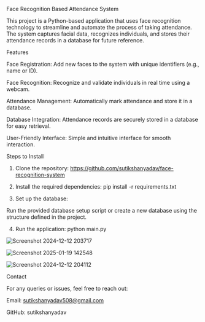 Face Recognition Based Attendance System

This project is a Python-based application that uses face recognition technology to streamline and automate the process of taking attendance. The system captures facial data, recognizes individuals, and stores their attendance records in a database for future reference.

Features

Face Registration: Add new faces to the system with unique identifiers (e.g., name or ID).

Face Recognition: Recognize and validate individuals in real time using a webcam.

Attendance Management: Automatically mark attendance and store it in a database.

Database Integration: Attendance records are securely stored in a database for easy retrieval.

User-Friendly Interface: Simple and intuitive interface for smooth interaction.


Steps to Install

1) Clone the repository:
https://github.com/sutikshanyadav/face-recognition-system

2) Install the required dependencies:
pip install -r requirements.txt

3) Set up the database:

Run the provided database setup script or create a new database using the structure defined in the project.

4) Run the application:
python main.py


![Screenshot 2024-12-12 203717](https://github.com/user-attachments/assets/b620e761-ddcc-4b46-85ec-16958f932457)

![Screenshot 2025-01-19 142548](https://github.com/user-attachments/assets/71e699f4-1532-4e9c-ba92-598899d840d0)


![Screenshot 2024-12-12 204112](https://github.com/user-attachments/assets/2ff75f58-4f7b-4630-828e-46cfe15ab62d)

 
Contact

For any queries or issues, feel free to reach out:

Email: sutikshanyadav508@gmail.com

GitHub: sutikshanyadav
